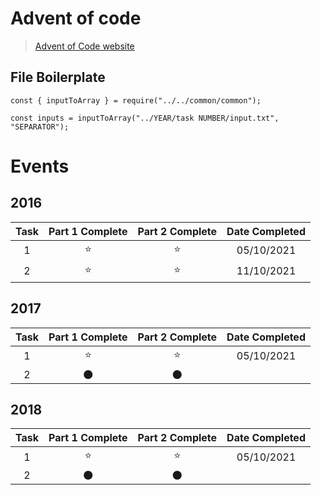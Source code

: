 # Advent of code
> [Advent of Code website](https://adventofcode.com/2021/events)


## File Boilerplate
```
const { inputToArray } = require("../../common/common");

const inputs = inputToArray("../YEAR/task NUMBER/input.txt", "SEPARATOR");
```


# Events
## 2016
| Task  | Part 1 Complete | Part 2 Complete | Date Completed |
| :---: | :-------------: | :-------------: | :------------: |
|   1   |     :star:      |     :star:      |   05/10/2021   |
|   2   |     :star:      |     :star:      |   11/10/2021   |

## 2017
| Task  | Part 1 Complete | Part 2 Complete | Date Completed |
| :---: | :-------------: | :-------------: | :------------: |
|   1   |     :star:      |     :star:      |   05/10/2021   |
|   2   |   :new_moon:    |   :new_moon:    |                |

## 2018
| Task  | Part 1 Complete | Part 2 Complete | Date Completed |
| :---: | :-------------: | :-------------: | :------------: |
|   1   |     :star:      |     :star:      |   05/10/2021   |
|   2   |   :new_moon:    |   :new_moon:    |                |


<!-- |   1   |   :new_moon:    |   :new_moon:    |                | -->
<!-- |   1   |     :star:      |     :star:      |   05/10/2021   | -->

